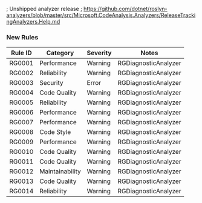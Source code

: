 ﻿; Unshipped analyzer release
; https://github.com/dotnet/roslyn-analyzers/blob/master/src/Microsoft.CodeAnalysis.Analyzers/ReleaseTrackingAnalyzers.Help.md

### New Rules
Rule ID | Category | Severity | Notes
--------|----------|----------|-------
RG0001 | Performance | Warning | RGDiagnosticAnalyzer
RG0002 | Reliability | Warning | RGDiagnosticAnalyzer
RG0003 | Security | Error | RGDiagnosticAnalyzer
RG0004 | Code Quality | Warning | RGDiagnosticAnalyzer
RG0005 | Reliability | Warning | RGDiagnosticAnalyzer
RG0006 | Performance | Warning | RGDiagnosticAnalyzer
RG0007 | Performance | Warning | RGDiagnosticAnalyzer
RG0008 | Code Style | Warning | RGDiagnosticAnalyzer
RG0009 | Performance | Warning | RGDiagnosticAnalyzer
RG0010 | Code Quality | Warning | RGDiagnosticAnalyzer
RG0011 | Code Quality | Warning | RGDiagnosticAnalyzer
RG0012 | Maintainability | Warning | RGDiagnosticAnalyzer
RG0013 | Code Quality | Warning | RGDiagnosticAnalyzer
RG0014 | Reliability | Warning | RGDiagnosticAnalyzer